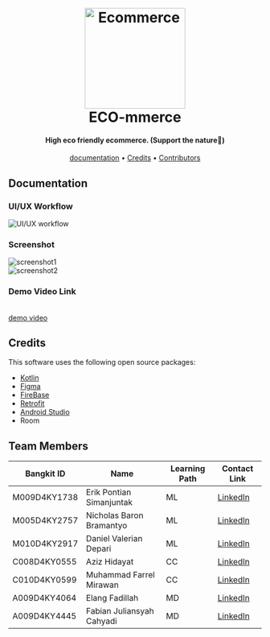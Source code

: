 
<h1 align="center">
  <br>
  <a href="https://github.com/fabs90/ECO-mmerce"><img src="https://i.ibb.co.com/3YDsvx2/logo-eco-tp.png" alt="Ecommerce" width="200"></a>
  <br>
  ECO-mmerce
  <br>
</h1>

<h4 align="center">High eco friendly ecommerce. (Support the nature🍃)</h4>

<p align="center">
  <a href="#documentation">documentation</a> •
  <a href="#credits">Credits</a> •
  <a href="#mobile-development-contributors">Contributors</a>
</p>

[//]: # (![screenshot]&#40;https://raw.githubusercontent.com/amitmerchant1990/electron-markdownify/master/app/img/markdownify.gif&#41;)

## Documentation
<h3>UI/UX Workflow</h3>
<img src="https://i.ibb.co.com/PtLYf39/ECO-mmerce-Flow-Screen-drawio-1.png" alt="UI/UX workflow">
<br>
<h3>Screenshot</h3>
<img src="https://i.ibb.co.com/zfL2pKh/Screenshot-287.png" alt="screenshot1">
<br>
<img src="https://i.ibb.co.com/9ZnjJhm/Screenshot-288.png" alt="screenshot2">
<br>
<h3>Demo Video Link</h3>
<br>
<a href="#">demo video</a>

## Credits
This software uses the following open source packages:

- [Kotlin](https://kotlinlang.org/)
- [Figma](https://www.figma.com/)
- [FireBase](https://firebase.google.com/)
- [Retrofit](https://square.github.io/retrofit/)
- [Android Studio](https://developer.android.com/studio)
- Room

## Team Members
| Bangkit ID   | Name                      | Learning Path | Contact Link                                                                 |
|--------------|---------------------------|---------------|------------------------------------------------------------------------------|
| M009D4KY1738 | Erik Pontian Simanjuntak  | ML            | [LinkedIn](https://www.linkedin.com/in/erik-pontian-s-3a162a2ba/)            |
| M005D4KY2757 | Nicholas Baron Bramantyo  | ML            | [LinkedIn](https://www.linkedin.com/in/nicholasbaronbramantyo/)              |
| M010D4KY2917 | Daniel Valerian Depari    | ML            | [LinkedIn](https://www.linkedin.com/in/daniel-valerian-depari-459375202/)    |
| C008D4KY0555 | Aziz Hidayat              | CC            | [LinkedIn](https://www.linkedin.com/in/aziz-hidayat-200793301/)              |
| C010D4KY0599 | Muhammad Farrel Mirawan   | CC            | [LinkedIn](https://www.linkedin.com/in/farrel-mirawan)                       |
| A009D4KY4064 | Elang Fadillah            | MD            | [LinkedIn](https://www.linkedin.com/in/elang-fadillah-b36b66278/)            |
| A009D4KY4445 | Fabian Juliansyah Cahyadi | MD            | [LinkedIn](https://www.linkedin.com/in/fabian-juliansyah-cahyadi-0ab68a292/) |


